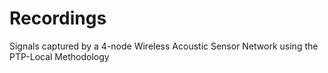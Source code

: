 # Recordings
Signals captured by a 4-node Wireless Acoustic Sensor Network using the PTP-Local Methodology
